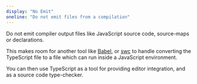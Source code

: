 ```yaml
---
display: "No Emit"
oneline: "Do not emit files from a compilation"
---
```


Do not emit compiler output files like JavaScript source code, source-maps or declarations.

This makes room for another tool like [Babel](https://babeljs.io), or [swc](https://github.com/swc-project/swc) to handle converting the TypeScript file to a file which can run inside a JavaScript environment.

You can then use TypeScript as a tool for providing editor integration, and as a source code type-checker.
